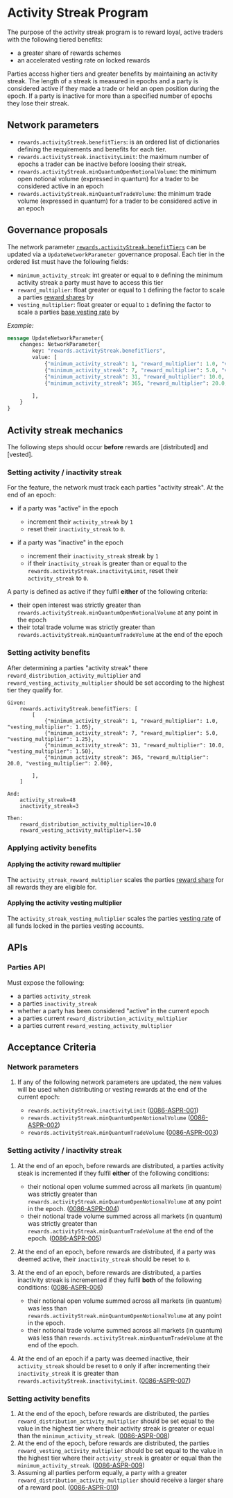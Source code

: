 # Activity Streak Program

The purpose of the activity streak program is to reward loyal, active traders with the following tiered benefits:

- a greater share of rewards schemes
- an accelerated vesting rate on locked rewards

Parties access higher tiers and greater benefits by maintaining an activity streak. The length of a streak is measured in epochs and a party is considered active if they made a trade or held an open position during the epoch. If a party is inactive for more than a specified number of epochs they lose their streak.

## Network parameters

- `rewards.activityStreak.benefitTiers`: is an ordered list of dictionaries defining the requirements and benefits for each tier.
- `rewards.activityStreak.inactivityLimit`: the maximum number of epochs a trader can be inactive before loosing their streak.
- `rewards.activityStreak.minQuantumOpenNotionalVolume`: the minimum open notional volume (expressed in quantum) for a trader to be considered active in an epoch
- `rewards.activityStreak.minQuantumTradeVolume`: the minimum trade volume (expressed in quantum) for a trader to be considered active in an epoch


## Governance proposals

The network parameter [`rewards.activityStreak.benefitTiers`](#network-parameters) can be updated via a `UpdateNetworkParameter` governance proposal. Each tier in the ordered list must have the following fields:

- `minimum_activity_streak`: int greater or equal to `0` defining the minimum activity streak a party must have to access this tier
- `reward_multiplier`: float greater or equal to `1` defining the factor to scale a parties [reward shares](./0056-REWA-rewards_overview.md#distributing-rewards-amongst-entities) by
- `vesting_multiplier`: float greater or equal to `1` defining the factor to scale a parties [base vesting rate](./0086-ASPR-rewards_vesting.md#vesting-mechanics) by

*Example:*

```proto
message UpdateNetworkParameter{
    changes: NetworkParameter{
        key: "rewards.activityStreak.benefitTiers",
        value: [
            {"minimum_activity_streak": 1, "reward_multiplier": 1.0, "vesting_multiplier": 1.05},
            {"minimum_activity_streak": 7, "reward_multiplier": 5.0, "vesting_multiplier": 1.25},
            {"minimum_activity_streak": 31, "reward_multiplier": 10.0, "vesting_multiplier": 1.50},
            {"minimum_activity_streak": 365, "reward_multiplier": 20.0, "vesting_multiplier": 2.00},

        ],
    }
}
```

## Activity streak mechanics

The following steps should occur **before** rewards are [distributed] and [vested].

### Setting activity / inactivity streak

For the feature, the network must track each parties "activity streak". At the end of an epoch:

- if a party was "active" in the epoch

  - increment their `activity_streak` by `1`
  - reset their `inactivity_streak` to `0`.

- if a party was "inactive" in the epoch

  - increment their `inactivity_streak` streak by `1`
  - if their `inactivity_streak` is greater than or equal to the `rewards.activityStreak.inactivityLimit`, reset their `activity_streak` to `0`.

A party is defined as active if they fulfil **either** of the following criteria:

- their open interest was strictly greater than `rewards.activityStreak.minQuantumOpenNotionalVolume` at any point in the epoch
- their total trade volume was strictly greater than `rewards.activityStreak.minQuantumTradeVolume` at the end of the epoch

### Setting activity benefits

After determining a parties "activity streak" there `reward_distribution_activity_multiplier` and `reward_vesting_activity_multiplier` should be set according to the highest tier they qualify for.

```pseudo
Given:
    rewards.activityStreak.benefitTiers: [
        [
            {"minimum_activity_streak": 1, "reward_multiplier": 1.0, "vesting_multiplier": 1.05},
            {"minimum_activity_streak": 7, "reward_multiplier": 5.0, "vesting_multiplier": 1.25},
            {"minimum_activity_streak": 31, "reward_multiplier": 10.0, "vesting_multiplier": 1.50},
            {"minimum_activity_streak": 365, "reward_multiplier": 20.0, "vesting_multiplier": 2.00},

        ],
    ]

And:
    activity_streak=48
    inactivity_streak=3

Then:
    reward_distribution_activity_multiplier=10.0
    reward_vesting_activity_multiplier=1.50
```

### Applying activity benefits

#### Applying the activity reward multiplier

The `activity_streak_reward_multiplier` scales the parties [reward share](./0056-REWA-rewards_overview.md#distributing-rewards-amongs-entities) for all rewards they are eligible for.

#### Applying the activity vesting multiplier

The `activity_streak_vesting_multiplier` scales the parties [vesting rate](./0086-ASPR-rewards_vesting.md#vesting-mechanics) of all funds locked in the parties vesting accounts.


## APIs

### Parties API

Must expose the following:

- a parties `activity_streak`
- a parties `inactivity_streak`
- whether a party has been considered "active" in the current epoch
- a parties current `reward_distribution_activity_multiplier`
- a parties current `reward_vesting_activity_multiplier`

## Acceptance Criteria

### Network parameters

1. If any of the following network parameters are updated, the new values will be used when distributing or vesting rewards at the end of the current epoch:

    - `rewards.activityStreak.inactivityLimit` (<a name="0086-ASPR-001" href="#0086-ASPR-001">0086-ASPR-001</a>)
    - `rewards.activityStreak.minQuantumOpenNotionalVolume` (<a name="0086-ASPR-002" href="#0086-ASPR-002">0086-ASPR-002</a>)
    - `rewards.activityStreak.minQuantumTradeVolume` (<a name="0086-ASPR-003" href="#0086-ASPR-003">0086-ASPR-003</a>)

### Setting activity / inactivity streak

1. At the end of an epoch, before rewards are distributed, a parties activity steak is incremented if they fulfil **either** of the following conditions:

    - their notional open volume summed across all markets (in quantum) was strictly greater than `rewards.activityStreak.minQuantumOpenNotionalVolume` at any point in the epoch. (<a name="0086-ASPR-004" href="#0086-ASPR-004">0086-ASPR-004</a>)
    - their notional trade volume summed across all markets (in quantum) was strictly greater than `rewards.activityStreak.minQuantumTradeVolume` at the end of the epoch. (<a name="0086-ASPR-005" href="#0086-ASPR-005">0086-ASPR-005</a>)

1. At the end of an epoch, before rewards are distributed, if a party was deemed active, their `inactivity_streak` should be reset to `0`.
1. At the end of an epoch, before rewards are distributed, a parties inactivity streak is incremented if they fulfil **both** of the following conditions: (<a name="0086-ASPR-006" href="#0086-ASPR-006">0086-ASPR-006</a>)

    - their notional open volume summed across all markets (in quantum) was less than `rewards.activityStreak.minQuantumOpenNotionalVolume` at any point in the epoch.
    - their notional trade volume summed across all markets (in quantum) was less than `rewards.activityStreak.minQuantumTradeVolume` at the end of the epoch.

1. At the end of an epoch if a party was deemed inactive, their `activity_streak` should be reset to `0` only if after incrementing their `inactivity_streak` it is greater than `rewards.activityStreak.inactivityLimit`. (<a name="0086-ASPR-007" href="#0086-ASPR-007">0086-ASPR-007</a>)

### Setting activity benefits

1. At the end of the epoch, before rewards are distributed, the parties `reward_distribution_activity_multiplier` should be set equal to the value in the highest tier where their activity streak is greater or equal than the `minimum_activity_streak`. (<a name="0086-ASPR-008" href="#0086-ASPR-008">0086-ASPR-008</a>)
1. At the end of the epoch, before rewards are distributed, the parties `reward_vesting_activity_multiplier` should be set equal to the value in the highest tier where their `activity_streak` is greater or equal than the `minimum_activity_streak`. (<a name="0086-ASPR-009" href="#0086-ASPR-009">0086-ASPR-009</a>)
1. Assuming all parties perform equally, a party with a greater `reward_distribution_activity_multiplier` should receive a larger share of a reward pool. (<a name="0086-ASPR-010" href="#0086-ASPR-010">0086-ASPR-010</a>)
